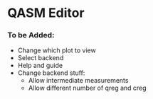 # QASM Editor

### To be Added:

- Change which plot to view
- Select backend
- Help and guide
- Change backend stuff:
    - Allow intermediate measurements
    - Allow different number of qreg and creg
